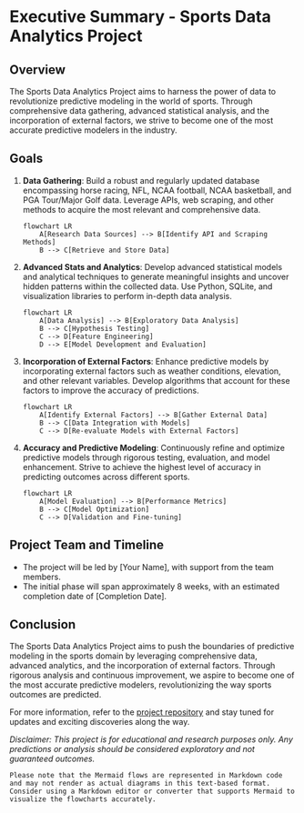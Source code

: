 # Executive Summary - Sports Data Analytics Project

## Overview
The Sports Data Analytics Project aims to harness the power of data to revolutionize predictive modeling in the world of sports. Through comprehensive data gathering, advanced statistical analysis, and the incorporation of external factors, we strive to become one of the most accurate predictive modelers in the industry.

## Goals
1. **Data Gathering**: Build a robust and regularly updated database encompassing horse racing, NFL, NCAA football, NCAA basketball, and PGA Tour/Major Golf data. Leverage APIs, web scraping, and other methods to acquire the most relevant and comprehensive data.
   ```mermaid
   flowchart LR
       A[Research Data Sources] --> B[Identify API and Scraping Methods]
       B --> C[Retrieve and Store Data]
   ```

2. **Advanced Stats and Analytics**: Develop advanced statistical models and analytical techniques to generate meaningful insights and uncover hidden patterns within the collected data. Use Python, SQLite, and visualization libraries to perform in-depth data analysis.
   ```mermaid
   flowchart LR
       A[Data Analysis] --> B[Exploratory Data Analysis]
       B --> C[Hypothesis Testing]
       C --> D[Feature Engineering]
       D --> E[Model Development and Evaluation]
   ```

3. **Incorporation of External Factors**: Enhance predictive models by incorporating external factors such as weather conditions, elevation, and other relevant variables. Develop algorithms that account for these factors to improve the accuracy of predictions.
   ```mermaid
   flowchart LR
       A[Identify External Factors] --> B[Gather External Data]
       B --> C[Data Integration with Models]
       C --> D[Re-evaluate Models with External Factors]
   ```

4. **Accuracy and Predictive Modeling**: Continuously refine and optimize predictive models through rigorous testing, evaluation, and model enhancement. Strive to achieve the highest level of accuracy in predicting outcomes across different sports.
   ```mermaid
   flowchart LR
       A[Model Evaluation] --> B[Performance Metrics]
       B --> C[Model Optimization]
       C --> D[Validation and Fine-tuning]
   ```

## Project Team and Timeline
- The project will be led by [Your Name], with support from the team members.
- The initial phase will span approximately 8 weeks, with an estimated completion date of [Completion Date].

## Conclusion
The Sports Data Analytics Project aims to push the boundaries of predictive modeling in the sports domain by leveraging comprehensive data, advanced analytics, and the incorporation of external factors. Through rigorous analysis and continuous improvement, we aspire to become one of the most accurate predictive modelers, revolutionizing the way sports outcomes are predicted.

For more information, refer to the [project repository](https://github.com/YourRepository) and stay tuned for updates and exciting discoveries along the way.

*Disclaimer: This project is for educational and research purposes only. Any predictions or analysis should be considered exploratory and not guaranteed outcomes.*

```
Please note that the Mermaid flows are represented in Markdown code and may not render as actual diagrams in this text-based format. Consider using a Markdown editor or converter that supports Mermaid to visualize the flowcharts accurately.
